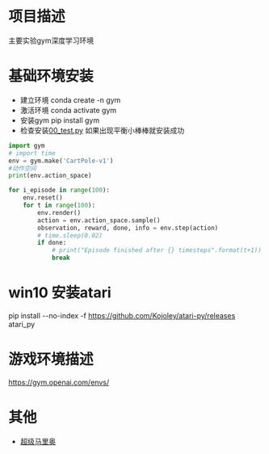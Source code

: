 # 项目描述
主要实验gym深度学习环境
# 基础环境安装
* 建立环境
conda create -n gym
* 激活环境
conda activate gym
* 安装gym
pip install gym
* 检查安装[00_test.py](/00_test.py) 如果出现平衡小棒棒就安装成功 
```python
import gym
# import time
env = gym.make('CartPole-v1')
#动作空间
print(env.action_space)

for i_episode in range(100):
    env.reset()
    for t in range(100):
        env.render()
        action = env.action_space.sample()
        observation, reward, done, info = env.step(action)
        # time.sleep(0.02)
        if done:
            # print("Episode finished after {} timesteps".format(t+1))
            break

```
# win10 安装atari
pip install --no-index -f https://github.com/Kojoley/atari-py/releases atari_py

# 游戏环境描述
https://gym.openai.com/envs/

# 其他
* [超级马里奥](/superMario/readme.md) 